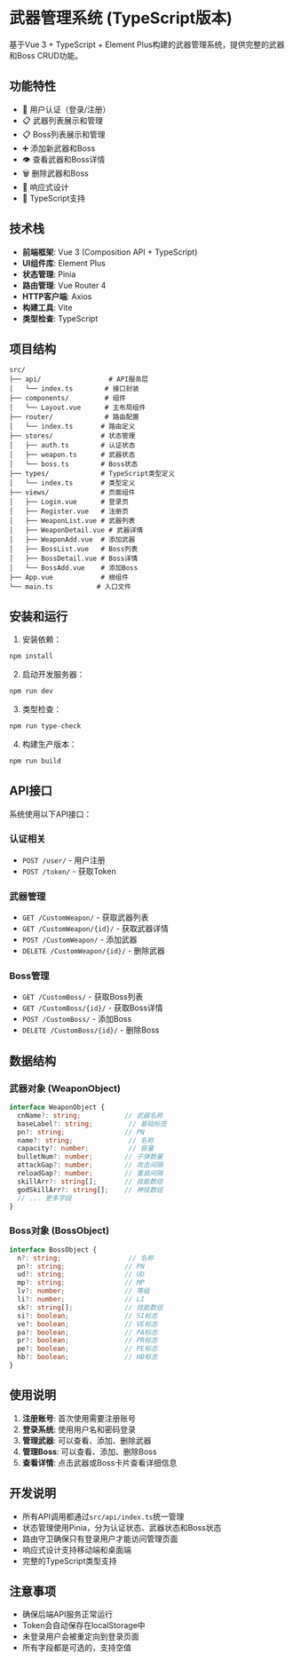 # 武器管理系统 (TypeScript版本)

基于Vue 3 + TypeScript + Element Plus构建的武器管理系统，提供完整的武器和Boss CRUD功能。

## 功能特性

- 🔐 用户认证（登录/注册）
- 📋 武器列表展示和管理
- 📋 Boss列表展示和管理
- ➕ 添加新武器和Boss
- 👁️ 查看武器和Boss详情
- 🗑️ 删除武器和Boss
- 📱 响应式设计
- 🔧 TypeScript支持

## 技术栈

- **前端框架**: Vue 3 (Composition API + TypeScript)
- **UI组件库**: Element Plus
- **状态管理**: Pinia
- **路由管理**: Vue Router 4
- **HTTP客户端**: Axios
- **构建工具**: Vite
- **类型检查**: TypeScript

## 项目结构

```
src/
├── api/                 # API服务层
│   └── index.ts        # 接口封装
├── components/         # 组件
│   └── Layout.vue      # 主布局组件
├── router/             # 路由配置
│   └── index.ts       # 路由定义
├── stores/            # 状态管理
│   ├── auth.ts        # 认证状态
│   ├── weapon.ts      # 武器状态
│   └── boss.ts        # Boss状态
├── types/             # TypeScript类型定义
│   └── index.ts       # 类型定义
├── views/             # 页面组件
│   ├── Login.vue      # 登录页
│   ├── Register.vue   # 注册页
│   ├── WeaponList.vue # 武器列表
│   ├── WeaponDetail.vue # 武器详情
│   ├── WeaponAdd.vue  # 添加武器
│   ├── BossList.vue   # Boss列表
│   ├── BossDetail.vue # Boss详情
│   └── BossAdd.vue    # 添加Boss
├── App.vue            # 根组件
└── main.ts           # 入口文件
```

## 安装和运行

1. 安装依赖：
```bash
npm install
```

2. 启动开发服务器：
```bash
npm run dev
```

3. 类型检查：
```bash
npm run type-check
```

4. 构建生产版本：
```bash
npm run build
```

## API接口

系统使用以下API接口：

### 认证相关
- `POST /user/` - 用户注册
- `POST /token/` - 获取Token

### 武器管理
- `GET /CustomWeapon/` - 获取武器列表
- `GET /CustomWeapon/{id}/` - 获取武器详情
- `POST /CustomWeapon/` - 添加武器
- `DELETE /CustomWeapon/{id}/` - 删除武器

### Boss管理
- `GET /CustomBoss/` - 获取Boss列表
- `GET /CustomBoss/{id}/` - 获取Boss详情
- `POST /CustomBoss/` - 添加Boss
- `DELETE /CustomBoss/{id}/` - 删除Boss

## 数据结构

### 武器对象 (WeaponObject)
```typescript
interface WeaponObject {
  cnName?: string;           // 武器名称
  baseLabel?: string;         // 基础标签
  pn?: string;               // PN
  name?: string;              // 名称
  capacity?: number;          // 容量
  bulletNum?: number;        // 子弹数量
  attackGap?: number;        // 攻击间隔
  reloadGap?: number;        // 重装间隔
  skillArr?: string[];       // 技能数组
  godSkillArr?: string[];    // 神技数组
  // ... 更多字段
}
```

### Boss对象 (BossObject)
```typescript
interface BossObject {
  n?: string;                 // 名称
  pn?: string;               // PN
  ud?: string;               // UD
  mp?: string;               // MP
  lv?: number;               // 等级
  li?: number;               // LI
  sk?: string[];             // 技能数组
  si?: boolean;              // SI标志
  ve?: boolean;              // VE标志
  pa?: boolean;              // PA标志
  pr?: boolean;              // PR标志
  pe?: boolean;              // PE标志
  hb?: boolean;              // HB标志
}
```

## 使用说明

1. **注册账号**: 首次使用需要注册账号
2. **登录系统**: 使用用户名和密码登录
3. **管理武器**: 可以查看、添加、删除武器
4. **管理Boss**: 可以查看、添加、删除Boss
5. **查看详情**: 点击武器或Boss卡片查看详细信息

## 开发说明

- 所有API调用都通过`src/api/index.ts`统一管理
- 状态管理使用Pinia，分为认证状态、武器状态和Boss状态
- 路由守卫确保只有登录用户才能访问管理页面
- 响应式设计支持移动端和桌面端
- 完整的TypeScript类型支持

## 注意事项

- 确保后端API服务正常运行
- Token会自动保存在localStorage中
- 未登录用户会被重定向到登录页面
- 所有字段都是可选的，支持空值
